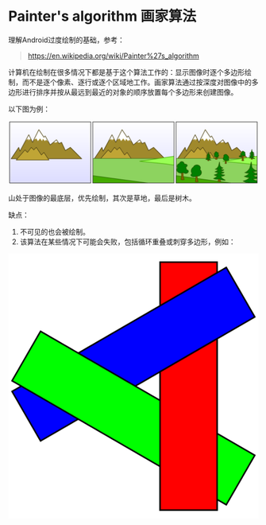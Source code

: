 # Painter's algorithm 画家算法

理解Android过度绘制的基础，参考：

> https://en.wikipedia.org/wiki/Painter%27s_algorithm

计算机在绘制在很多情况下都是基于这个算法工作的：显示图像时逐个多边形绘制，而不是逐个像素、逐行或逐个区域地工作。画家算法通过按深度对图像中的多边形进行排序并按从最远到最近的对象的顺序放置每个多边形来创建图像。

以下图为例：

![](assets/20220810000423.png)  

山处于图像的最底层，优先绘制，其次是草地，最后是树木。

缺点：

1. 不可见的也会被绘制。
2. 该算法在某些情况下可能会失败，包括循环重叠或刺穿多边形，例如：

![](assets/20220810000731.png)  